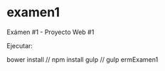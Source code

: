 # examen1
Exámen #1 - Proyecto Web #1

Ejecutar:

bower install  //  npm install gulp  //  gulp ermExamen1
